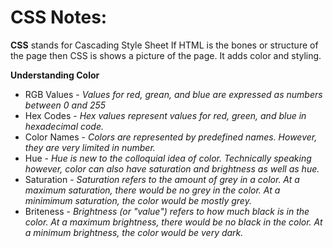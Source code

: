 #  CSS Notes:

**CSS** stands for Cascading Style Sheet
If HTML is the bones or structure of the page then CSS is shows a picture of the page. It adds color and styling.

**Understanding Color**
* RGB Values - _Values for red, grean, and blue are expressed as numbers between 0 and 255_
* Hex Codes - _Hex values represent values for red, green, and blue in hexadecimal code._
* Color Names - _Colors are represented by predefined names. However, they are very limited in number._
* Hue - _Hue is new to the colloquial idea of color. Technically speaking however, color can also have saturation and brightness as well as hue._
* Saturation - _Saturation refers to the amount of grey in a color. At a maximum saturation, there  would be no grey in the color. At a minimimum saturation, the color would be mostly grey._
* Briteness - _Brightness (or "value") refers to how much black is in the color. At a maximum brightness, there would be no black in the color. At a minimum brightness, the color would be very dark._











